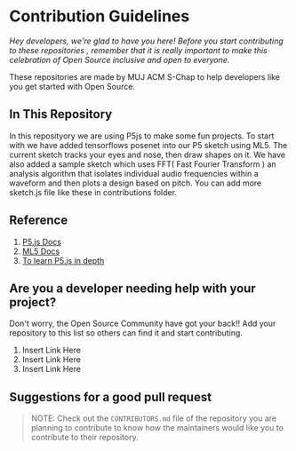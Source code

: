 # Contribution Guidelines

_Hey developers, we're glad to have you here! Before you start contributing to these repositories , remember that it is really important to make this celebration of Open Source inclusive and open to everyone._

These repositories are made by MUJ ACM S-Chap to help developers like you get started with Open Source.

## In This Repository
In this reposityory we are using P5js to make some fun projects. To start with we have added tensorflows posenet into our P5 sketch using ML5. The current sketch tracks your eyes and nose, then draw shapes on it. We have also added a sample sketch which uses FFT( Fast Fourier Transform ) an analysis algorithm that isolates individual audio frequencies within a waveform and then plots a design based on pitch.
You can add more sketch.js file like these in contributions folder.

## Reference
1. [P5.js Docs](https://p5js.org/reference/)
2. [ML5 Docs](https://learn.ml5js.org/#/reference/index)
3. [To learn P5.js in depth](https://www.youtube.com/user/shiffman)

## Are you a developer needing help with your project?

Don't worry, the Open Source Community have got your back!! Add your repository to this list so others can find it and start contributing.

1. Insert Link Here
2. Insert Link Here
3. Insert Link Here

## Suggestions for a good pull request

> NOTE: Check out the `CONTRIBUTORS.md` file of the repository you are planning to contribute to know how the maintainers would like you to contribute to their repository.
